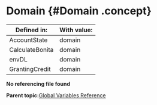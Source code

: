 # Domain {#Domain .concept}

|Defined in:|With value:|
|-----------|-----------|
|AccountState|domain|
|CalculateBonita|domain|
|envDL|domain|
|GrantingCredit|domain|

**No referencing file found**

**Parent topic:**[Global Variables Reference](../../../../../../modules/demo_Enterprise/dita/crossref/globVars/globVarsRef/GV_globVarsRef.md)

